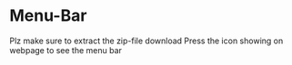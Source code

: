 # Menu-Bar
Plz make sure to extract the zip-file download
Press the icon showing on webpage to see the menu bar
